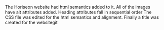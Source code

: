 The Horiseon website had html semantics added to it. 
All of the images have alt attributes added.
Heading attributes fall in sequential order
The CSS file was edited for the html semantics and alignment.
Finally a title was created for the websitegit